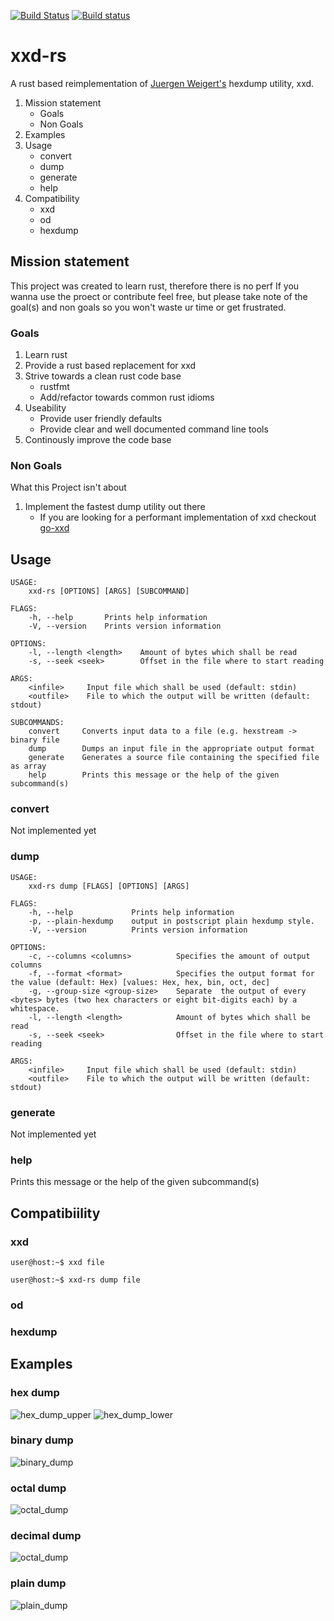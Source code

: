 [![Build Status](https://travis-ci.org/Nicoretti/xxd-rs.svg?branch=master)](https://travis-ci.org/Nicoretti/xxd-rs)
[![Build status](https://ci.appveyor.com/api/projects/status/nki2w285pjq73jhk/branch/master?svg=true)](https://ci.appveyor.com/project/Nicoretti/xxd-rs/branch/master)

# xxd-rs
A rust based reimplementation of [Juergen Weigert's](mailto:jnweiger@informatik.uni-erlangen.de) hexdump utility, xxd.

1. Mission statement
    - Goals
    - Non Goals
2. Examples
3. Usage
    - convert
    - dump
    - generate
    - help
4. Compatibility
    - xxd
    - od
    - hexdump

## Mission statement
This project was created to learn rust, therefore there is no perf
If you wanna use the proect or contribute feel free, but please take note
of the goal(s) and non goals so you won't waste ur time or get frustrated.

### Goals
1. Learn rust
2. Provide a rust based replacement for xxd
3. Strive towards a clean rust code base
    - rustfmt
    - Add/refactor towards common rust idioms
4. Useability
    - Provide user friendly defaults
    - Provide clear and well documented command line tools
5. Continously improve the code base


### Non Goals
What this Project isn't about

1. Implement the fastest dump utility out there
    - If you are looking for a performant implementation of xxd
      checkout [go-xxd](https://github.com/felixge/go-xxd)

## Usage
```
USAGE:
    xxd-rs [OPTIONS] [ARGS] [SUBCOMMAND]

FLAGS:
    -h, --help       Prints help information
    -V, --version    Prints version information

OPTIONS:
    -l, --length <length>    Amount of bytes which shall be read
    -s, --seek <seek>        Offset in the file where to start reading

ARGS:
    <infile>     Input file which shall be used (default: stdin)
    <outfile>    File to which the output will be written (default: stdout)

SUBCOMMANDS:
    convert     Converts input data to a file (e.g. hexstream -> binary file
    dump        Dumps an input file in the appropriate output format
    generate    Generates a source file containing the specified file as array
    help        Prints this message or the help of the given subcommand(s)
```
### convert
Not implemented yet

### dump
```
USAGE:
    xxd-rs dump [FLAGS] [OPTIONS] [ARGS]

FLAGS:
    -h, --help             Prints help information
    -p, --plain-hexdump    output in postscript plain hexdump style.
    -V, --version          Prints version information

OPTIONS:
    -c, --columns <columns>          Specifies the amount of output columns
    -f, --format <format>            Specifies the output format for the value (default: Hex) [values: Hex, hex, bin, oct, dec]
    -g, --group-size <group-size>    Separate  the output of every <bytes> bytes (two hex characters or eight bit-digits each) by a whitespace.
    -l, --length <length>            Amount of bytes which shall be read
    -s, --seek <seek>                Offset in the file where to start reading

ARGS:
    <infile>     Input file which shall be used (default: stdin)
    <outfile>    File to which the output will be written (default: stdout)
```
### generate
Not implemented yet

### help
Prints this message or the help of the given subcommand(s)

## Compatibiility
### xxd

```
user@host:~$ xxd file
```

```
user@host:~$ xxd-rs dump file
```
### od
### hexdump

## Examples
### hex dump
![hex_dump_upper](resources/screen_shot_hex_upper.png)
![hex_dump_lower](resources/screen_shot_hex_lower.png)

### binary dump
![binary_dump](resources/screen_shot_bin.png)

### octal dump
![octal_dump](resources/screen_shot_oct.png)

### decimal dump
![octal_dump](resources/screen_shot_dec.png)

### plain dump
![plain_dump](resources/screen_shot_plain.png)

